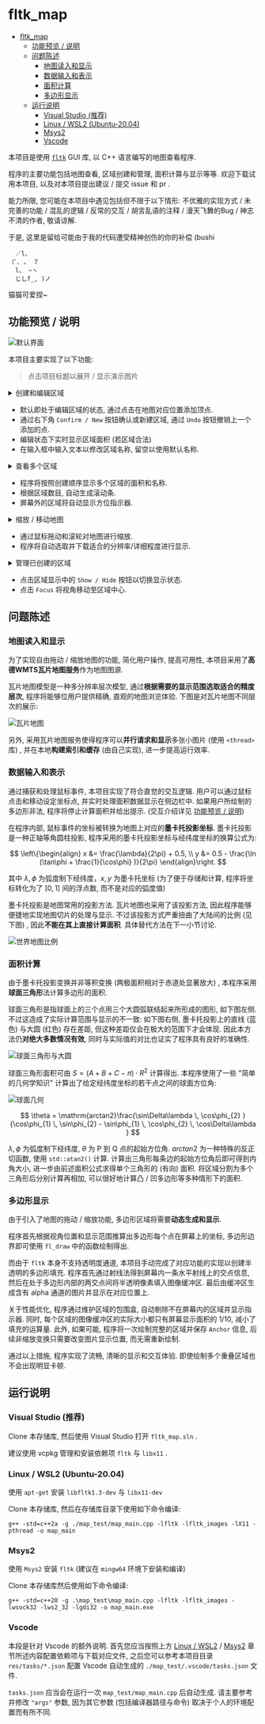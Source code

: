 # fltk_map

- [fltk\_map](#fltk_map)
  - [功能预览 / 说明](#功能预览--说明)
  - [问题陈述](#问题陈述)
    - [地图读入和显示](#地图读入和显示)
    - [数据输入和表示](#数据输入和表示)
    - [面积计算](#面积计算)
    - [多边形显示](#多边形显示)
  - [运行说明](#运行说明)
    - [Visual Studio (推荐)](#visual-studio-推荐)
    - [Linux / WSL2 (Ubuntu-20.04)](#linux--wsl2-ubuntu-2004)
    - [Msys2](#msys2)
    - [Vscode](#vscode)


本项目是使用 [`fltk`](https://github.com/fltk/fltk/) GUI 库, 以 C++ 语言编写的地图查看程序.

程序的主要功能包括地图查看, 区域创建和管理, 面积计算与显示等等. 欢迎下载试用本项目, 以及对本项目提出建议 / 提交 issue 和 pr .

能力所限, 您可能在本项目中遇见包括但不限于以下情形: 不优雅的实现方式 / 未完善的功能 / 混乱的逻辑 / 反常的交互 / 胡言乱语的注释 / 漫天飞舞的Bug / 神志不清的作者, 敬请谅解.

于是, 这里是留给可能由于我的代码遭受精神创伤的你的补偿 (bushi
```
  ／l、 
（ﾟ､ 。 ７
  l、 ~ヽ
  じしf_, )ノ
```
猫猫可爱捏~

## 功能预览 / 说明

![默认界面](res/img/default_view.png)

本项目主要实现了以下功能:

> 点击项目标题以展开 / 显示演示图片

<details> <summary> 创建和编辑区域 </summary>

![创建区域](res/img/adding_points.gif)

> 由于 Gif 图片格式问题, 颜色可能出现失真

</details>

- 默认即处于编辑区域的状态, 通过点击在地图对应位置添加顶点.
- 通过右下角 `Confirm / New` 按钮确认或新建区域, 通过 `Undo` 按钮撤销上一个添加的点.
- 编辑状态下实时显示区域面积 (若区域合法)
- 在输入框中输入文本以修改区域名称, 留空以使用默认名称.

<details> <summary> 查看多个区域 </summary>

![多个区域](res/img/multiple_areas.png)

![更多区域](res/img/more_areas.png)

</details>

- 程序将按照创建顺序显示多个区域的面积和名称. 
- 根据区域数目, 自动生成滚动条.
- 屏幕外的区域将自动显示方位指示器.

<details> <summary> 缩放 / 移动地图 </summary>

![缩放和移动](res/img/drag_and_zoom.gif)

> 由于 Gif 图片格式问题, 颜色可能出现失真

</details>

- 通过鼠标拖动和滚轮对地图进行缩放.
- 程序将自动选取并下载适合的分辨率/详细程度进行显示.

<details> <summary> 管理已创建的区域 </summary>

![隐藏和中置区域](res/img/hide_focus.gif)

> 由于 Gif 图片格式问题, 颜色可能出现失真

</details>

- 点击区域显示中的 `Show / Hide` 按钮以切换显示状态.
- 点击 `Focus` 将视角移动至区域中心.


## 问题陈述

### 地图读入和显示

为了实现自由拖动 / 缩放地图的功能, 简化用户操作, 提高可用性, 本项目采用了**高德WMTS瓦片地图服务**作为地图图源.

瓦片地图模型是一种多分辨率层次模型, 通过**根据需要的显示范围选取适合的精度层次**, 程序将能够位用户提供精确, 直观的地图浏览体验. 下图是对瓦片地图不同层次的展示:

![瓦片地图](res/ref_img/tilts.png)

另外, 采用瓦片地图服务使得程序可以**并行请求和显示**多张小图片 (使用 `<thread>` 库) , 并在本地**构建索引和缓存** (由自己实现), 进一步提高运行效率.


### 数据输入和表示

通过捕获和处理鼠标事件, 本项目实现了符合直觉的交互逻辑. 用户可以通过鼠标点击和移动设定坐标点, 并实时处理面积数据显示在侧边栏中. 如果用户所绘制的多边形非法, 程序将停止计算面积并给出提示. (交互介绍详见 [功能预览 / 说明](#功能预览--说明))

在程序内部, 鼠标事件的坐标被转换为地图上对应的**墨卡托投影坐标**. 墨卡托投影是一种正轴等角圆柱投影, 程序采用的墨卡托投影坐标与经纬度坐标的换算公式为:

$$
\left\{\begin{align}
x &= \frac{\lambda}{2\pi} + 0.5, \\
y &= 0.5 - \frac{\ln (\tan\phi + \frac{1}{\cos\phi} )}{2\pi} 
\end{align}\right.
$$

其中 $\lambda, \phi$ 为弧度制下经纬度，$x, y$ 为墨卡托坐标 (为了便于存储和计算, 程序将坐标转化为了 $[0,1]$ 间的浮点数, 而不是对应的弧度值)

墨卡托投影是地图常用的投影方法. 瓦片地图也采用了该投影方法, 因此程序能够便捷地实现地图切片的处理与显示. 不过该投影方式严重扭曲了大陆间的比例 (见下图) , 因此**不能在其上直接计算面积**. 具体替代方法在下一小节讨论.

![世界地图比例](res/ref_img/worlds_animate.gif)


### 面积计算

由于墨卡托投影变换并非等积变换 (两极面积相对于赤道处显著放大) , 本程序采用**球面三角形**法计算多边形的面积.

球面三角形是指球面上的三个点用三个大圆弧联结起来所形成的图形, 如下图左侧. 不过这造成了实际计算范围与显示的不一致: 如下图右侧, 墨卡托投影上的直线 (蓝色) 与大圆 (红色) 存在差距, 但这种差距仅会在极大的范围下才会体现. 因此本方法仍**对绝大多数情况有效**, 同时与实际值的对比也证实了程序具有良好的准确性.

![球面三角形与大圆](res/ref_img/triangle.png)

球面三角形面积可由 $S=(A+B+C-\pi) \cdot R^2$ 计算得出. 本程序使用了一些 "简单的几何学知识" 计算出了给定经纬度坐标的若干点之间的球面方位角:

![球面几何](res/ref_img/spherical.png)

$$
\theta = \mathrm{arctan2}\frac{\sin\Delta\lambda \, \cos\phi_{2} }{\cos\phi_{1} \, \sin\phi_{2} - \sin\phi_{1} \, \cos\phi_{2} \, \cos\Delta\lambda }
$$

$\lambda, \phi$ 为弧度制下经纬度, $\theta$ 为 P 到 Q 点的起始方位角. $arctan2$ 为一种特殊的反正切函数, 使用 `std::atan2()` 计算. 计算出三角形每条边的起始方位角后即可得到内角大小, 进一步由前述面积公式求得单个三角形的 (有向) 面积. 将区域分割为多个三角形后分别计算再相加, 可以很好地计算凸 / 凹多边形等多种情形下的面积.


### 多边形显示

由于引入了地图的拖动 / 缩放功能, 多边形区域将需要**动态生成和显示**.

程序首先根据视角位置和显示范围推算出多边形每个点在屏幕上的坐标, 多边形边界即可使用 `fl_draw` 中的函数绘制得出.

而由于 `fltk` 本身不支持透明度通道, 本项目手动完成了对应功能的实现以创建半透明的多边形填充. 程序首先通过射线法得到屏幕内一条水平射线上的交点信息, 然后在处于多边形内部的两交点间将半透明像素填入图像缓冲区. 最后由缓冲区生成含有 alpha 通道的图片并显示在对应位置上.

关于性能优化, 程序通过维护区域的包围盒, 自动剔除不在屏幕内的区域并显示指示器. 同时, 每个区域的图像缓冲区的实际大小都只有屏幕显示面积的 1/10, 减小了填充的运算量. 此外, 如果可能, 程序将一次绘制完整的区域并保存 `Anchor` 信息, 后续非缩放变换只需要改变图片显示位置, 而无需重新绘制.

通过以上措施, 程序实现了流畅, 清晰的显示和交互体验. 即使绘制多个重叠区域也不会出现明显卡顿.



## 运行说明

### Visual Studio (推荐)

Clone 本存储库, 然后使用 Visual Studio 打开 `fltk_map.sln` .

建议使用 vcpkg 管理和安装依赖项 `fltk` 与 `libx11` .

### Linux / WSL2 (Ubuntu-20.04)

使用 `apt-get` 安装 `libfltk1.3-dev` 与 `libx11-dev`

Clone 本存储库, 然后在存储库目录下使用如下命令编译:

```
g++ -std=c++2a -g ./map_test/map_main.cpp -lfltk -lfltk_images -lX11 -pthread -o map_main
```

### Msys2

使用 `Msys2` 安装 `fltk` (建议在 `mingw64` 环境下安装和编译)

Clone 本存储库然后使用如下命令编译:

```
g++ -std=c++20 -g .\map_test\map_main.cpp -lfltk -lfltk_images -lwsock32 -lws2_32 -lgdi32 -o map_main.exe
```

### Vscode

本段是针对 Vscode 的额外说明. 首先您应当按照上方 [Linux / WSL2](#linux--wsl2-ubuntu-2004) / [Msys2](#msys2) 章节所述内容配置依赖项与下载对应文件, 之后您可以参考本项目目录 `res/tasks/*.json` 配置 Vscode 自动生成的 `./map_test/.vscode/tasks.json` 文件.

`tasks.json` 应当会在运行一次 `map_test/map_main.cpp` 后自动生成. 请主要参考并修改 `"args"` 参数, 因为其它参数 (包括编译器路径与命令) 取决于个人的环境配置而有所不同.